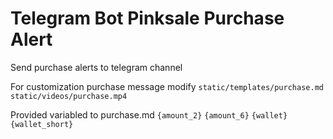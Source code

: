 # Telegram Bot Pinksale Purchase Alert

Send purchase alerts to telegram channel

For customization purchase message modify
`static/templates/purchase.md`
`static/videos/purchase.mp4`

Provided variabled to purchase.md
`{amount_2}`
`{amount_6}`
`{wallet}`
`{wallet_short}`